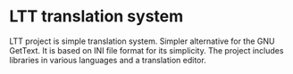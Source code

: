# LTT translation system

LTT project is simple translation system. Simpler alternative for the GNU GetText. It is based on INI file format for its simplicity. The project includes libraries in various languages and a translation editor.
